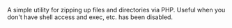 A simple utility for zipping up files and directories via PHP. Useful when you don't have shell access and exec, etc. has been disabled.
